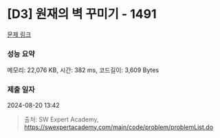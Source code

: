 # [D3] 원재의 벽 꾸미기 - 1491 

[문제 링크](https://swexpertacademy.com/main/code/problem/problemDetail.do?contestProbId=AV2b9AkKACkBBASw) 

### 성능 요약

메모리: 22,076 KB, 시간: 382 ms, 코드길이: 3,609 Bytes

### 제출 일자

2024-08-20 13:42



> 출처: SW Expert Academy, https://swexpertacademy.com/main/code/problem/problemList.do